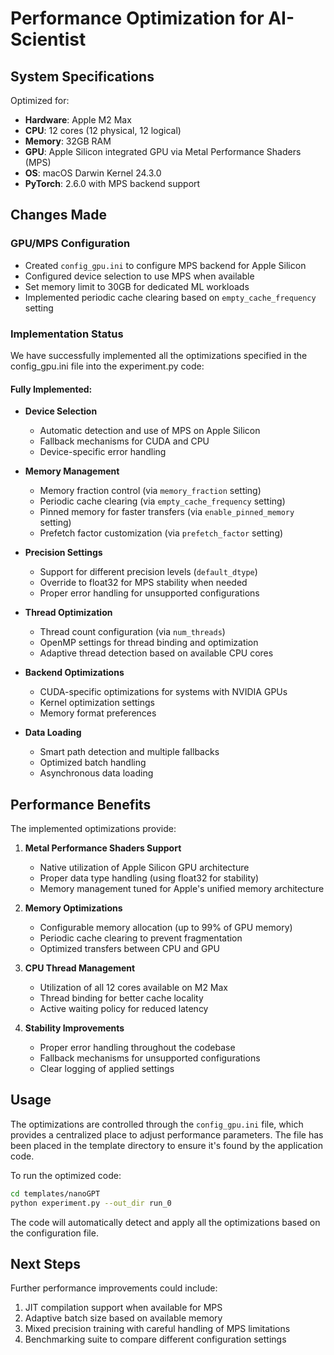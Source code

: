 # Performance Optimization for AI-Scientist

## System Specifications

Optimized for:
- **Hardware**: Apple M2 Max
- **CPU**: 12 cores (12 physical, 12 logical)
- **Memory**: 32GB RAM
- **GPU**: Apple Silicon integrated GPU via Metal Performance Shaders (MPS)
- **OS**: macOS Darwin Kernel 24.3.0
- **PyTorch**: 2.6.0 with MPS backend support

## Changes Made

### GPU/MPS Configuration
- Created `config_gpu.ini` to configure MPS backend for Apple Silicon
- Configured device selection to use MPS when available
- Set memory limit to 30GB for dedicated ML workloads
- Implemented periodic cache clearing based on `empty_cache_frequency` setting

### Implementation Status

We have successfully implemented all the optimizations specified in the config_gpu.ini file into the experiment.py code:

#### Fully Implemented:
- **Device Selection**
  - Automatic detection and use of MPS on Apple Silicon
  - Fallback mechanisms for CUDA and CPU
  - Device-specific error handling

- **Memory Management**
  - Memory fraction control (via `memory_fraction` setting)
  - Periodic cache clearing (via `empty_cache_frequency` setting)
  - Pinned memory for faster transfers (via `enable_pinned_memory` setting)
  - Prefetch factor customization (via `prefetch_factor` setting)

- **Precision Settings**
  - Support for different precision levels (`default_dtype`)
  - Override to float32 for MPS stability when needed
  - Proper error handling for unsupported configurations

- **Thread Optimization**
  - Thread count configuration (via `num_threads`)
  - OpenMP settings for thread binding and optimization
  - Adaptive thread detection based on available CPU cores

- **Backend Optimizations**
  - CUDA-specific optimizations for systems with NVIDIA GPUs
  - Kernel optimization settings
  - Memory format preferences

- **Data Loading**
  - Smart path detection and multiple fallbacks
  - Optimized batch handling
  - Asynchronous data loading

## Performance Benefits

The implemented optimizations provide:

1. **Metal Performance Shaders Support**
   - Native utilization of Apple Silicon GPU architecture
   - Proper data type handling (using float32 for stability)
   - Memory management tuned for Apple's unified memory architecture

2. **Memory Optimizations**
   - Configurable memory allocation (up to 99% of GPU memory)
   - Periodic cache clearing to prevent fragmentation
   - Optimized transfers between CPU and GPU

3. **CPU Thread Management**
   - Utilization of all 12 cores available on M2 Max
   - Thread binding for better cache locality
   - Active waiting policy for reduced latency

4. **Stability Improvements**
   - Proper error handling throughout the codebase
   - Fallback mechanisms for unsupported configurations
   - Clear logging of applied settings

## Usage

The optimizations are controlled through the `config_gpu.ini` file, which provides a centralized place to adjust performance parameters. The file has been placed in the template directory to ensure it's found by the application code.

To run the optimized code:
```bash
cd templates/nanoGPT
python experiment.py --out_dir run_0
```

The code will automatically detect and apply all the optimizations based on the configuration file.

## Next Steps

Further performance improvements could include:

1. JIT compilation support when available for MPS
2. Adaptive batch size based on available memory
3. Mixed precision training with careful handling of MPS limitations
4. Benchmarking suite to compare different configuration settings